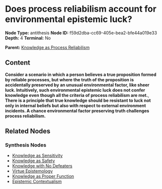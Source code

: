 # Does process reliabilism account for environmental epistemic luck?

**Node Type:** antithesis
**Node ID:** f59d2dba-cc69-405e-bea2-bfe44a019e33
**Depth:** 4
**Terminal:** No

**Parent:** [Knowledge as Process Reliabilism](knowledge-as-process-reliabilism-synthesis-abd567ca-8015-42ef-a67d-4c10ed23890a.md)

## Content

**Consider a scenario in which a person believes a true proposition formed by reliable processes, but where the truth of the proposition is accidentally preserved by an unusual environmental factor, like sheer luck. Intuitively, such environmental epistemic luck does not confer knowledge even though all the criteria of process reliabilism are met.**, **There is a principle that true knowledge should be resistant to luck not only in internal beliefs but also with respect to external environment incidents. A chance environmental factor preserving truth challenges process reliabilism.**

## Related Nodes

### Synthesis Nodes

- [Knowledge as Sensitivity](knowledge-as-sensitivity-synthesis-dd2ec74c-2063-49e7-b27c-61114ce4a507.md)
- [Knowledge as Safety](knowledge-as-safety-synthesis-ed1aa32f-6bee-4a7d-a31a-f3a539aab624.md)
- [Knowledge with No Defeaters](knowledge-with-no-defeaters-synthesis-b44ce47d-8fd6-49ed-87ac-9e5155e50730.md)
- [Virtue Epistemology](virtue-epistemology-synthesis-75c9f955-b2fa-4aae-b9f3-5b53afed6fd5.md)
- [Knowledge as Proper Function](knowledge-as-proper-function-synthesis-cfc3e358-3ac2-45bf-9a8c-4557b0f0feaf.md)
- [Epistemic Contextualism](epistemic-contextualism-synthesis-09fa4337-a554-4013-8037-7d1ff858b695.md)
